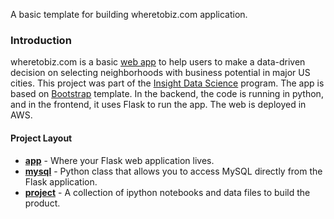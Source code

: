 A basic template for building wheretobiz.com application.

### Introduction
wheretobiz.com is a basic [web app](http://wheretobiz.com/) to help users to make a data-driven decision on selecting neighborhoods with business potential in major US cities. This project was part of the [Insight Data Science](http://insightdatascience.com/) program. The app is based on [Bootstrap](http://getbootstrap.com/) template. In the backend, the code is running in python, and in the frontend, it uses Flask to run the app. The web is deployed in AWS.

#### Project Layout
- **[app](app)** - Where your Flask web application lives. 
- **[mysql](mysql)** - Python class that allows you to access MySQL directly from the Flask application.
- **[project](project)** - A collection of ipython notebooks and data files to build the product.
